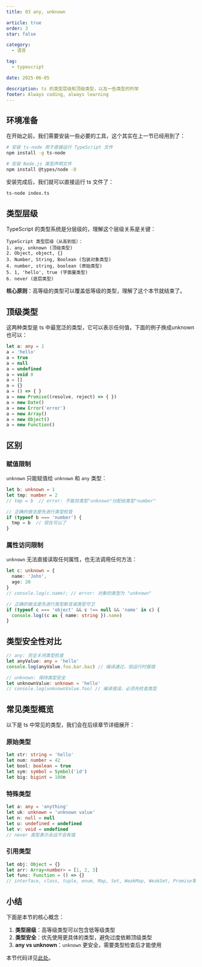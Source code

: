 ```yaml
---
title: 03 any, unknown

article: true
order: 3
star: false

category:
  - 语言

tag:
  - typescript

date: 2025-06-05

description: ts 的类型层级和顶级类型，以及一些类型的列举
footer: Always coding, always learning
---
```


<!-- more -->

## 环境准备

在开始之前，我们需要安装一些必要的工具，这个其实在上一节已经用到了：

```bash
# 安装 ts-node 用于直接运行 TypeScript 文件
npm install -g ts-node

# 安装 Node.js 类型声明文件
npm install @types/node -D
```

安装完成后，我们就可以直接运行 ts 文件了：

```bash
ts-node index.ts
```

## 类型层级

TypeScript 的类型系统是分层级的，理解这个层级关系是关键：

```text
TypeScript 类型层级（从高到低）：
1. any, unknown (顶级类型)
2. Object, object, {}
3. Number, String, Boolean (包装对象类型)
4. number, string, boolean (原始类型)
5. 1, 'hello', true (字面量类型)
6. never (底层类型)
```

**核心原则**：高等级的类型可以覆盖低等级的类型，理解了这个本节就结束了。

## 顶级类型

这两种类型是 ts 中最宽泛的类型，它可以表示任何值，下面的例子换成unknown也可以：

```typescript
let a: any = 1
a = 'hello'
a = true
a = null
a = undefined
a = void 0
a = []
a = {}
a = () => { }
a = new Promise((resolve, reject) => { })
a = new Date()
a = new Error('error')
a = new Array()
a = new Object()
a = new Function()
```

## 区别

### 赋值限制

`unknown` 只能赋值给 `unknown` 和 `any` 类型：

```typescript
let b: unknown = 1
let tmp: number = 2
// tmp = b  // error: 不能将类型"unknown"分配给类型"number"

// 正确的做法是先进行类型检查
if (typeof b === 'number') {
  tmp = b  // 现在可以了
}
```

### 属性访问限制

`unknown` 无法直接读取任何属性，也无法调用任何方法：

```typescript
let c: unknown = {
  name: 'John',
  age: 20
}
// console.log(c.name); // error: 对象的类型为 "unknown"

// 正确的做法是先进行类型断言或类型守卫
if (typeof c === 'object' && c !== null && 'name' in c) {
  console.log((c as { name: string }).name)
}
```

## 类型安全性对比

```typescript
// any: 完全关闭类型检查
let anyValue: any = 'hello'
console.log(anyValue.foo.bar.baz) // 编译通过，但运行时报错

// unknown: 保持类型安全
let unknownValue: unknown = 'hello'
// console.log(unknownValue.foo) // 编译错误，必须先检查类型
```

## 常见类型概览

以下是 ts 中常见的类型，我们会在后续章节详细展开：

### 原始类型
```typescript
let str: string = 'hello'
let num: number = 42
let bool: boolean = true
let sym: symbol = Symbol('id')
let big: bigint = 100n
```

### 特殊类型
```typescript
let a: any = 'anything'
let uk: unknown = 'unknown value'
let n: null = null
let u: undefined = undefined
let v: void = undefined
// never 类型表示永远不会有值
```

### 引用类型
```typescript
let obj: Object = {}
let arr: Array<number> = [1, 2, 3]
let func: Function = () => {}
// interface, class, tuple, enum, Map, Set, WeakMap, WeakSet, Promise等会在后续章节介绍
```

## 小结

下面是本节的核心概念：

1. **类型层级**：高等级类型可以包含低等级类型
2. **类型安全**：优先使用更具体的类型，避免过度依赖顶级类型
3. **any vs unknown**：`unknown` 更安全，需要类型检查后才能使用

本节代码详见[此处](https://github.com/KBchulan/ClBlogs-Src/blob/main/blogs-main/typescript/03-any-type/index.ts)。
